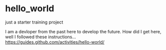# hello_world
just a starter training project

I am a devloper from the past here to develop the future. How did I get here, well I followed these instructions... https://guides.github.com/activities/hello-world/
